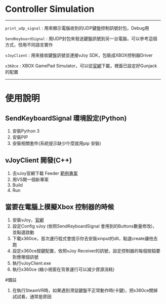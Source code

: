 # Controller Simulation
***
`print_udp_signal` : 用來顯示電腦收到的UDP鍵盤控制訊號封包，Debug用

`SendKeyboardSignal` : 用UDP封包來發送鍵盤訊號到另一台電腦，可以參考這個方式，但用不同語言實作

`vJoyClient` : 用來接收鍵盤訊號並連接vJoy SDK，包裝成XBOX控制器Driver

`x360ce` : XBOX GamePad Simulator，可以從[官網](https://www.x360ce.com/ "x360ce官網")下載，裡面已設定好Gunjack的配置

***
# 使用說明

## SendKeyboardSignal 環境設定(Python)
1. 安裝Python 3
2. 安裝PIP
3. 安裝相關套件(系統提示缺少什麼就用pip 安裝)

## vJoyClient 開發(C++)
1. 去vJoy官網下載 Feeder [範例專案](http://vjoystick.sourceforge.net/site/index.php/dev216/system-architecture/81-news/87-writing-a-feeder-application2)
2. 用VS開一個新專案
3. Build
4. Run

## 當要在電腦上模擬Xbox 控制器的時候
1. 安裝vJoy，[官網](https://sourceforge.net/projects/vjoystick/ "vjoy官網")
2. 設定Config vJoy (依照SendKeyboardSignal 會用到的Buttons數量修改)，並點選啟動
3. 下載x360ce，首次運行程式會提示你去安裝xinput的dll，點選create讓他去跑
4. 設定x360ce按鍵配置，依照vJoy Receiver的訊號，設定控制器的每個按鈕要對應哪個訊號
1. 執行vJoyClient.exe
2. 執行x360ce (縮小視窗在背景運行可以減少資源消耗)

#備註
1. 在執行SteamVR時，如果遇到滑鼠鍵盤不正常動作時(卡鍵)，把x360ce關掉試試看，通常是原因
